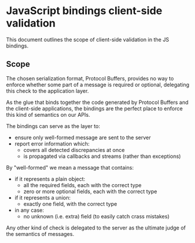 # JavaScript bindings client-side validation

This document outlines the scope of client-side validation in the JS bindings.

## Scope

The chosen serialization format, Protocol Buffers, provides no way to enforce
whether some part of a message is required or optional, delegating this check
to the application layer.

As the glue that binds together the code generated by Protocol Buffers and the
client-side applications, the bindings are the perfect place to enforce this
kind of semantics on our APIs.

The bindings can serve as the layer to:
- ensure only well-formed message are sent to the server
- report error information which:
  - covers all detected discrepancies at once
  - is propagated via callbacks and streams (rather than exceptions)

By "well-formed" we mean a message that contains:
- if it represents a plain object:
  - all the required fields, each with the correct type
  - zero or more optional fields, each with the correct type
- if it represents a union:
  - exactly one field, with the correct type
- in any case:
  - no unknown (i.e. extra) field (to easily catch crass mistakes)

Any other kind of check is delegated to the server as the ultimate judge of the
semantics of messages.
